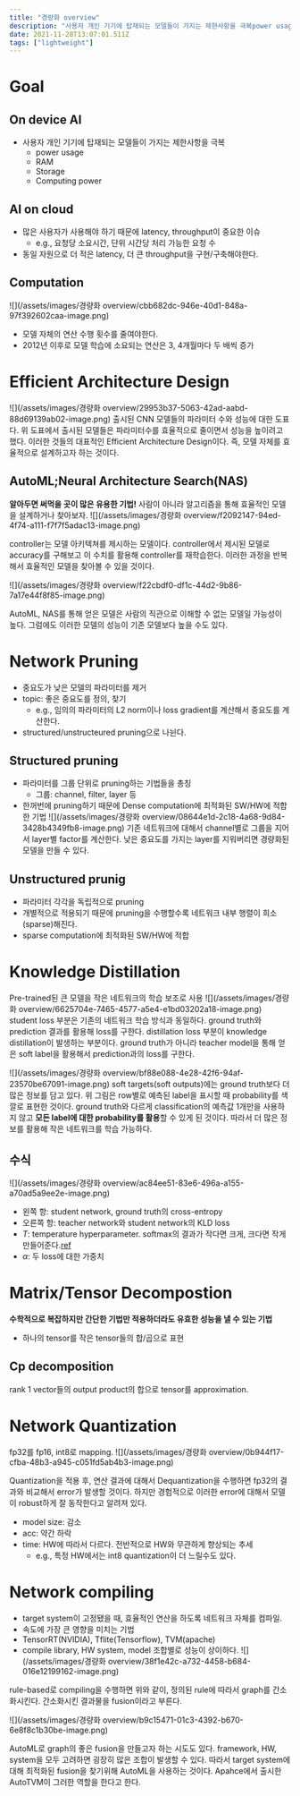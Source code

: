 ```yaml
---
title: "경량화 overview"
description: "사용자 개인 기기에 탑재되는 모델들이 가지는 제한사항을 극복power usageRAMStorageComputing power많은 사용자가 사용해야 하기 때문에 latency, throughput이 중요한 이슈e.g., 요청당 소요시간, 단위 시간당 처리 가능한 요청 수"
date: 2021-11-28T13:07:01.511Z
tags: ["lightweight"]
---
```

# Goal
## On device AI
- 사용자 개인 기기에 탑재되는 모델들이 가지는 제한사항을 극복
  - power usage
  - RAM
  - Storage
  - Computing power
## AI on cloud
- 많은 사용자가 사용해야 하기 때문에 latency, throughput이 중요한 이슈
  - e.g., 요청당 소요시간, 단위 시간당 처리 가능한 요청 수
- 동일 자원으로 더 적은 latency, 더 큰 throughput을 구현/구축해야한다.

## Computation
![](/assets/images/경량화 overview/cbb682dc-946e-40d1-848a-97f392602caa-image.png)
- 모델 자체의 연산 수행 횟수를 줄여야한다.
- 2012년 이후로 모델 학습에 소요되는 연산은 3, 4개월마다 두 배씩 증가


# Efficient Architecture Design
![](/assets/images/경량화 overview/29953b37-5063-42ad-aabd-88d69139ab02-image.png)
출시된 CNN 모델들의 파라미터 수와 성능에 대한 도표다. 위 도표에서 출시된 모델들은 파라미터수를 효율적으로 줄이면서 성능을 높이려고 했다. 이러한 것들의 대표적인 Efficient Architecture Design이다. 즉, 모델 자체를 효율적으로 설계하고자 하는 것이다.

## AutoML;Neural Architecture Search(NAS)
**알아두면 써먹을 곳이 많은 유용한 기법!**
사람이 아니라 알고리즘을 통해 효율적인 모델을 설계하거나 찾아보자.
![](/assets/images/경량화 overview/f2092147-94ed-4f74-a111-f7f7f5adac13-image.png)

controller는 모델 아키텍쳐를 제시하는 모델이다. controller에서 제시된 모델로 accuracy를 구해보고 이 수치를 활용해 controller를 재학습한다. 이러한 과정을 반복해서 효율적인 모델을 찾아볼 수 있을 것이다.

![](/assets/images/경량화 overview/f22cbdf0-df1c-44d2-9b86-7a17e44f8f85-image.png)

AutoML, NAS를 통해 얻은 모델은 사람의 직관으로 이해할 수 없는 모델일 가능성이 높다. 그럼에도 이러한 모델의 성능이 기존 모델보다 높을 수도 있다. 


# Network Pruning

- 중요도가 낮은 모델의 파라미터를 제거
- topic: 좋은 중요도를 정의, 찾기
  - e.g., 임의의 파라미터의 L2 norm이나 loss gradient를 계산해서 중요도를 계산한다.
- structured/unstructeured pruning으로 나뉜다.

## Structured pruning
- 파라미터를 그룹 단위로 pruning하는 기법들을 총칭
  - 그룹: channel, filter, layer 등
- 한꺼번에 pruning하기 때문에 Dense computation에 최적화된 SW/HW에 적합한 기법
![](/assets/images/경량화 overview/08644e1d-2c18-4a68-9d84-3428b4349fb8-image.png)
기존 네트워크에 대해서 channel별로 그룹을 지어서 layer별 factor를 계산한다. 낮은 중요도를 가지는 layer를 지워버리면 경량화된 모델을 만들 수 있다.


## Unstructured prunig
- 파라미터 각각을 독립적으로 pruning
- 개별적으로 적용되기 때문에 pruning을 수행할수록 네트워크 내부 행렬이 희소(sparse)해진다.
- sparse computation에 최적화된 SW/HW에 적합

# Knowledge Distillation
Pre-trained된 큰 모델을 작은 네트워크의 학습 보조로 사용
![](/assets/images/경량화 overview/6625704e-7465-4577-a5e4-e1bd03202a18-image.png)
student loss 부분은 기존의 네트워크 학습 방식과 동일하다. ground truth와 prediction 결과를 활용해 loss를 구한다.
distillation loss 부분이 knowledge distillation이 발생하는 부분이다. ground truth가 아니라 teacher model을 통해 얻은 soft label을 활용해서 prediction과의 loss를 구한다. 

![](/assets/images/경량화 overview/bf88e088-4e28-42f6-94af-23570be67091-image.png)
soft targets(soft outputs)에는 ground truth보다 더 많은 정보를 담고 있다. 위 그림은 row별로 예측된 label을 표시할 때 probability를 색깔로 표현한 것이다. ground truth와 다르게 classification의 예측값 1개만을 사용하지 않고 **모든 label에 대한 probability를 활용**할 수 있게 된 것이다. 
따라서 더 많은 정보를 활용해 작은 네트워크를 학습 가능하다. 

## 수식
![](/assets/images/경량화 overview/ac84ee51-83e6-496a-a155-a70ad5a9ee2e-image.png)
- 왼쪽 항: student network, ground truth의 cross-entropy
- 오른쪽 항: teacher network와 student network의 KLD loss
- $T$: temperature hyperparameter. softmax의 결과가 작다면 크게, 크다면 작게 만들어준다.[ref](https://light-tree.tistory.com/196)
- $\alpha$: 두 loss에 대한 가중치




# Matrix/Tensor Decompostion
**수학적으로 복잡하지만 간단한 기법만 적용하더라도 유효한 성능을 낼 수 있는 기법**
- 하나의 tensor를 작은 tensor들의 합/곱으로 표현
## Cp decomposition
rank 1 vector들의 output product의 합으로 tensor를 approximation.




# Network Quantization
fp32를 fp16, int8로 mapping.
![](/assets/images/경량화 overview/0b944f17-cfba-48b3-a945-c051fd5ab4b3-image.png)

Quantization을 적용 후, 연산 결과에 대해서 Dequantization을 수행하면 fp32의 결과와 비교해서 error가 발생할 것이다. 하지만 경험적으로 이러한 error에 대해서 모델이 robust하게 잘 동작한다고 알려져 있다.

- model size: 감소
- acc: 약간 하락
- time: HW에 따라서 다르다. 전반적으로 HW와 무관하게 향상되는 추세
  - e.g., 특정 HW에서는 int8 quantization이 더 느릴수도 있다.


# Network compiling
- target system이 고정됐을 때, 효율적인 연산을 하도록 네트워크 자체를 컴파일.
- 속도에 가장 큰 영향을 미치는 기법
- TensorRT(NVIDIA), Tflite(Tensorflow), TVM(apache)
- compile library, HW system, model 조합별로 성능이 상이하다.
![](/assets/images/경량화 overview/38f1e42c-a732-4458-b684-016e12199162-image.png)

rule-based로 compiling을 수행하면 위와 같이, 정의된 rule에 따라서 graph를 간소화시킨다. 간소화시킨 결과물을 fusion이라고 부른다.

![](/assets/images/경량화 overview/b9c15471-01c3-4392-b670-6e8f8c1b30be-image.png)

AutoML로 graph의 좋은 fusion을 만들고자 하는 시도도 있다. framework, HW, system을 모두 고려하면 굉장히 많은 조합이 발생할 수 있다. 따라서 target system에 대해 최적화된 fusion을 찾기위해 AutoML을 사용하는 것이다. Apahce에서 출시한 AutoTVM이 그러한 역할을 한다고 한다.